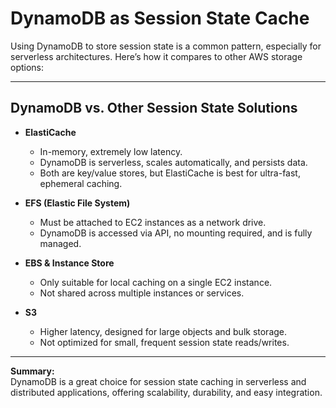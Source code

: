 # DynamoDB as Session State Cache

Using DynamoDB to store session state is a common pattern, especially for serverless architectures. Here’s how it compares to other AWS storage options:

---

## DynamoDB vs. Other Session State Solutions

- **ElastiCache**
  - In-memory, extremely low latency.
  - DynamoDB is serverless, scales automatically, and persists data.
  - Both are key/value stores, but ElastiCache is best for ultra-fast, ephemeral caching.

- **EFS (Elastic File System)**
  - Must be attached to EC2 instances as a network drive.
  - DynamoDB is accessed via API, no mounting required, and is fully managed.

- **EBS & Instance Store**
  - Only suitable for local caching on a single EC2 instance.
  - Not shared across multiple instances or services.

- **S3**
  - Higher latency, designed for large objects and bulk storage.
  - Not optimized for small, frequent session state reads/writes.

---

**Summary:**  
DynamoDB is a great choice for session state caching in serverless and distributed applications, offering scalability, durability, and easy integration.